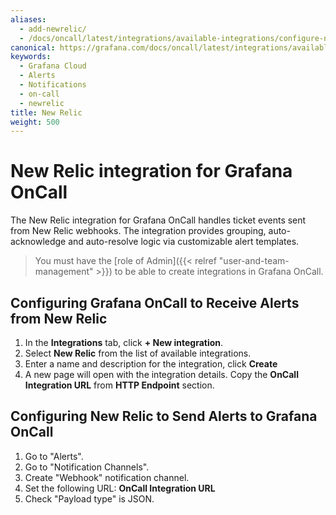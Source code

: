 ```yaml
---
aliases:
  - add-newrelic/
  - /docs/oncall/latest/integrations/available-integrations/configure-newrelic/
canonical: https://grafana.com/docs/oncall/latest/integrations/available-integrations/configure-newrelic/
keywords:
  - Grafana Cloud
  - Alerts
  - Notifications
  - on-call
  - newrelic
title: New Relic
weight: 500
---
```


# New Relic integration for Grafana OnCall

The New Relic integration for Grafana OnCall handles ticket events sent from New Relic webhooks.
The integration provides grouping, auto-acknowledge and auto-resolve logic via customizable alert templates.

> You must have the [role of Admin]({{< relref "user-and-team-management" >}}) to be able to create integrations in Grafana OnCall.

## Configuring Grafana OnCall to Receive Alerts from New Relic

1. In the **Integrations** tab, click **+ New integration**.
2. Select **New Relic** from the list of available integrations.
3. Enter a name and description for the integration, click **Create**
4. A new page will open with the integration details. Copy the **OnCall Integration URL** from **HTTP Endpoint** section.

## Configuring New Relic to Send Alerts to Grafana OnCall

1. Go to "Alerts".
2. Go to "Notification Channels".
3. Create "Webhook" notification channel.
4. Set the following URL: **OnCall Integration URL**
5. Check "Payload type" is JSON.
